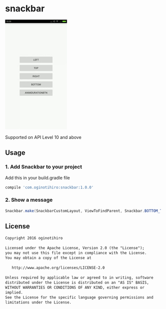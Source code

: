 # snackbar
![snackbar](screenshots/sample.gif) 

Supported on API Level 10 and above

## Usage

### 1. Add Snackbar to your project
Add this in your build.gradle file

```gradle
compile 'com.oginotihiro:snackbar:1.0.0'
```

### 2. Show a message
```java
Snackbar.make(SnackbarCustomLayout, ViewToFindParent, Snackbar.BOTTOM_TOP, Snackbar.LENGTH_SHORT).show();
```

## License

    Copyright 2016 oginotihiro

    Licensed under the Apache License, Version 2.0 (the "License");
    you may not use this file except in compliance with the License.
    You may obtain a copy of the License at

       http://www.apache.org/licenses/LICENSE-2.0

    Unless required by applicable law or agreed to in writing, software
    distributed under the License is distributed on an "AS IS" BASIS,
    WITHOUT WARRANTIES OR CONDITIONS OF ANY KIND, either express or implied.
    See the License for the specific language governing permissions and
    limitations under the License.

